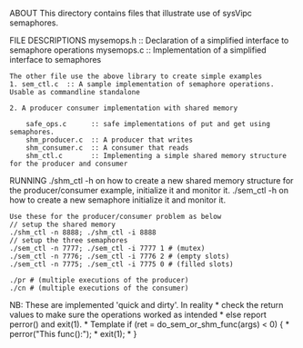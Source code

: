 ABOUT
	This directory contains files that illustrate use of sysVipc semaphores.

FILE DESCRIPTIONS
	mysemops.h :: Declaration of a simplified interface to semaphore operations
	mysemops.c :: Implementation of a simplified interface to semaphores

	The other file use the above library to create simple examples
	1. sem_ctl.c  :: A sample implementation of semaphore operations. Usable as commandline standalone

	2. A producer consumer implementation with shared memory 
   	   
		safe_ops.c      :: safe implementations of put and get using semaphores.
        shm_producer.c  :: A producer that writes 
		shm_consumer.c  :: A consumer that reads
	    shm_ctl.c       :: Implementing a simple shared memory structure for the producer and consumer

RUNNING
	./shm_ctl -h on how to create a new shared memory structure for the producer/consumer example, initialize it and monitor it.
	./sem_ctl -h on how to create a new semaphore initialize it and monitor it.

	Use these for the producer/consumer problem as below
	// setup the shared memory
	./shm_ctl -n 8888; ./shm_ctl -i 8888
	// setup the three semaphores
	./sem_ctl -n 7777; ./sem_ctl -i 7777 1 # (mutex)
	./sem_ctl -n 7776; ./sem_ctl -i 7776 2 # (empty slots)
	./sem_ctl -n 7775; ./sem_ctl -i 7775 0 # (filled slots)

	./pr # (multiple executions of the producer)
	./cn # (multiple executions of the consumer)

NB: 
These are implemented 'quick and dirty'. 
In reality 
	* check the return values to make sure the operations worked as intended
	* else report perror() and exit(1).
	* Template        if (ret = do_sem_or_shm_func(args) < 0) {
	*                         perror("This func():");
	*			  exit(1);
	*		  }